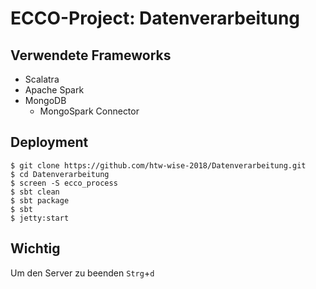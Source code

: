 # ECCO-Project: Datenverarbeitung

## Verwendete Frameworks

- Scalatra
- Apache Spark
- MongoDB
  - MongoSpark Connector


## Deployment
```
$ git clone https://github.com/htw-wise-2018/Datenverarbeitung.git
$ cd Datenverarbeitung
$ screen -S ecco_process
$ sbt clean
$ sbt package
$ sbt
$ jetty:start
```


## Wichtig

Um den Server zu beenden `Strg`+`d` 
